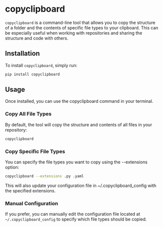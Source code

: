 # copyclipboard

`copyclipboard` is a command-line tool that allows you to copy the structure of a folder and the contents of specific file types to your clipboard. This can be especially useful when working with repositories and sharing the structure and code with others.

## Installation

To install `copyclipboard`, simply run:

```bash
pip install copyclipboard
```

## Usage

Once installed, you can use the copyclipboard command in your terminal.

### Copy All File Types
By default, the tool will copy the structure and contents of all files in your repository:

```bash
copyclipboard
```

### Copy Specific File Types
You can specify the file types you want to copy using the --extensions option:

```bash
copyclipboard --extensions .py .yaml
```

This will also update your configuration file in ~/.copyclipboard_config with the specified extensions.

### Manual Configuration
If you prefer, you can manually edit the configuration file located at `~/.copyclipboard_config` to specify which file types should be copied.


